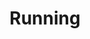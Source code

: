 ---
title: Running
permalink: false
translationKey: "running"
eleventyNavigation:
  key: Running
  order: 3
---